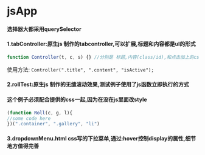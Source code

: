 # jsApp

#### 选择器大都采用querySelector

#### 1.tabController:原生js 制作的tabcontroller,可以扩展,标题和内容都是ul的形式
```javascript
function Controller(t, c, s) {} //分别是 标题,内容(class/id),和点击加上的css
```
使用方法: ```Controller(".title", ".content", "isActive");```

#### 2.rollTest:原生js 制作的无缝滚动效果,测试例子使用了js函数立即执行的方式
#### 这个例子必须配合提供的css一起,因为在没在js里面改style

```javascript
(function Roll(c, g, l){
//some code here
})(".container", ".gallery", "li")
```

#### 3.dropdownMenu.html  css写的下拉菜单,通过:hover控制display的属性,细节地方值得完善

